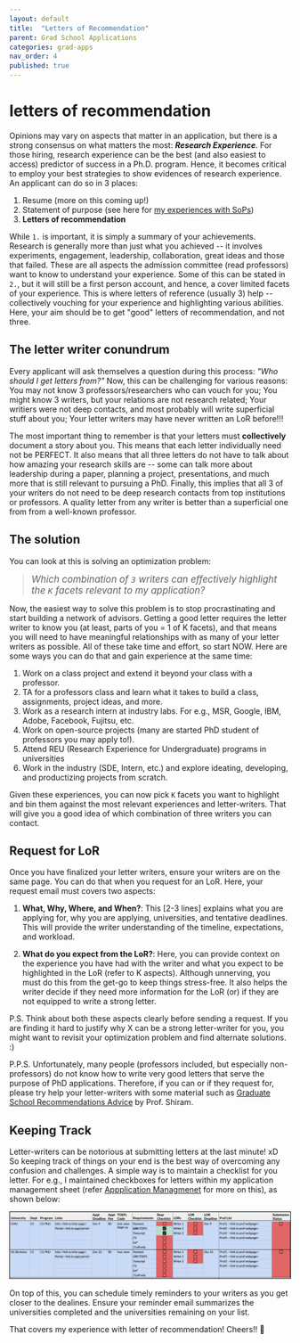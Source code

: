 ```yaml
---
layout: default
title:  "Letters of Recommendation"
parent: Grad School Applications
categories: grad-apps
nav_order: 4
published: true
---
```


# letters of recommendation

Opinions may vary on aspects that matter in an application, but there is a strong consensus on what matters the most: ***Research Experience***.
For those hiring, research experience can be the best (and also easiest to access) predictor of success in a Ph.D. program. Hence, it becomes critical to employ your best strategies to show evidences of research experience. An applicant can do so in 3 places:

1. Resume (more on this coming up!)
2. Statement of purpose (see here for [my experiences with SoPs](./SoP.html))
3. **Letters of recommendation**

While `1.` is important, it is simply a summary of your achievements. Research is generally more than just what you achieved -- it involves experiments, engagement, leadership, collaboration, great ideas and those that failed. These are all aspects the admission committee (read professors) want to know to understand your experience. Some of this can be stated in `2.`, but it will still be a first person account, and hence, a cover limited facets of your experience. This is where letters of reference (usually 3) help -- collectively vouching for your experience and highlighting various abilities. Here, your aim should be to get "good" letters of recommendation, and not three.

## The letter writer conundrum

Every applicant will ask themselves a question during this process: *"Who should I get letters from?"* Now, this can be challenging for various reasons: You may not know 3 professors/researchers who can vouch for you; You might know 3 writers, but your relations are not research related; Your writiers were not deep contacts, and most probably will write superficial stuff about you; Your letter writers may have never written an LoR before!!!

The most important thing to remember is that your letters must **collectively** document a story about you. This means that each letter individually need not be PERFECT. It also means that all three letters do not have to talk about how amazing your research skills are -- some can talk more about leadership during a paper, planning a project, presentations, and much more that is still relevant to pursuing a PhD. Finally, this implies that all 3 of your writers do not need to be deep research contacts from top institutions or professors. A quality letter from any writer is better than a superficial one from from a well-known professor.

## The solution

You can look at this is solving an optimization problem: 
> <span style="font-size:larger">*Which combination of `3` writers can effectively highlight the `K` facets relevant to my application?*</span>

Now, the easiest way to solve this problem is to stop procrastinating and start building a network of advisors. Getting a good letter requires the letter writer to know you (at least, parts of you = 1 of K facets), and that means you will need to have meaningful relationships with as many of your letter writers as possible. All of these take time and effort, so start NOW. Here are some ways you can do that and gain experience at the same time:

1. Work on a class project and extend it beyond your class with a professor.
2. TA for a professors class and learn what it takes to build a class, assignments, project ideas, and more.
3. Work as a research intern at industry labs. For e.g., MSR, Google, IBM, Adobe, Facebook, Fujitsu, etc.
4. Work on open-source projects (many are started PhD student of professors you may apply to!).
5. Attend REU (Research Experience for Undergraduate) programs in universities 
6. Work in the industry (SDE, Intern, etc.) and explore ideating, developing, and productizing projects from scratch.

Given these experiences, you can now pick `K` facets you want to highlight and bin them against the most relevant experiences and letter-writers. That will give you a good idea of which combination of three writers you can contact.

## Request for LoR

Once you have finalized your letter writers, ensure your writers are on the same page. You can do that when you request for an LoR.
Here, your request email must covers two aspects:

1. **What, Why, Where, and When?**: This [2-3 lines] explains what you are applying for, why you are applying, universities, and tentative deadlines. This will provide the writer understanding of the timeline, expectations, and workload.

2. **What do you expect from the LoR?**: Here, you can provide context on the experience you have had with the writer and what you expect to be highlighted in the LoR (refer to K aspects). Although unnerving, you must do this from the get-go to keep things stress-free. It also helps the writer decide if they need more information for the LoR (or) if they are not equipped to write a strong letter.

P.S. Think about both these aspects clearly before sending a request. If you are finding it hard to justify why X can be a strong letter-writer for you, you might want to revisit your optimization problem and find alternate solutions. :)

P.P.S. Unfortunately, many people (professors included, but especially non-professors) do not know how to write very good letters that serve the purpose of PhD applications. Therefore, if you can or if they request for, please try help your letter-writers with some material such as [Graduate School Recommendations Advice](https://cs.brown.edu/~sk/Memos/Grad-School-Recos/) by Prof. Shiram.


## Keeping Track

Letter-writers can be notorious at submitting letters at the last minute! xD So keeping track of things on your end is the best way of overcoming any confusion and challenges. A simple way is to maintain a checklist for you letter. For e.g., I maintained checkboxes for letters within my application management sheet (refer [Appplication Managmenet](./AppMgmt.html) for more on this), as shown below: 

<img src="images/sample_mgmt.png" style="border: 1px solid;">

On top of this, you can schedule timely reminders to your writers as you get closer to the dealines. Ensure your reminder email summarizes the universities completed and the universities remaining on your list.


That covers my experience with letter of recommendation! Cheers!! 🥂